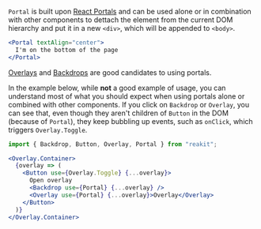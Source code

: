 `Portal` is built upon [React Portals](https://reactjs.org/docs/portals.html) and can be used alone or in combination with other components to dettach the element from the current DOM hierarchy and put it in a new `<div>`, which will be appended to `<body>`.

```jsx
<Portal textAlign="center">
  I'm on the bottom of the page
</Portal>
```

[Overlays](../Overlay/Overlay.md) and [Backdrops](../Backdrop/Backdrop.md) are good candidates to using portals. 

In the example below, while **not** a good example of usage, you can understand most of what you should expect when using portals alone or combined with other components. If you click on `Backdrop` or `Overlay`, you can see that, even though they aren't children of `Button` in the DOM (because of `Portal`), they keep bubbling up events, such as `onClick`, which triggers `Overlay.Toggle`.

```jsx
import { Backdrop, Button, Overlay, Portal } from "reakit";

<Overlay.Container>
  {overlay => (
    <Button use={Overlay.Toggle} {...overlay}>
      Open overlay
      <Backdrop use={Portal} {...overlay} />
      <Overlay use={Portal} {...overlay}>Overlay</Overlay>
    </Button>
  )}
</Overlay.Container>
```
